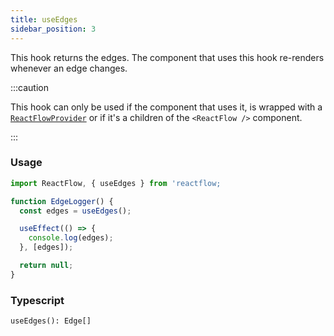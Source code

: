 ```yaml
---
title: useEdges
sidebar_position: 3
---
```


This hook returns the edges. The component that uses this hook re-renders whenever an edge changes.

:::caution

This hook can only be used if the component that uses it, is wrapped with a [`ReactFlowProvider`](/docs/api/react-flow-provider/) or if it's a children of the `<ReactFlow />` component.

:::

### Usage

```js
import ReactFlow, { useEdges } from 'reactflow;

function EdgeLogger() {
  const edges = useEdges();

  useEffect(() => {
    console.log(edges);
  }, [edges]);

  return null;
}
```

### Typescript

`useEdges(): Edge[]`
